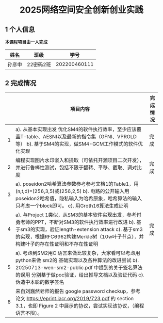# <center>2025网络空间安全创新创业实践<center>

## 1 个人信息



**本课程项目由一人完成**

|  姓名  |   班级    |     学号     |
| :----: | :-------: | :----------: |
| 孙彦申 | 22密码2班 | 202200460111 |



## 2 完成情况

|      | 项目内容                                                     | 完成情况 |
| ---- | ------------------------------------------------------------ | -------- |
| 1    | a). 从基本实现出发 优化SM4的软件执行效率，至少应该覆盖T-table、AESNI以及最新的指令集（GFNI、VPROLD等）                b). 基于SM4的实现，做SM4-GCM工作模式的软件优化实现 | 完成     |
| 2    | 编程实现图片水印嵌入和提取（可依托开源项目二次开发），并进行鲁棒性测试，包括不限于翻转、平移、截取、调对比度 | 完成     |
| 3    | a). poseidon2哈希算法参数参考参考文档1的Table1，用(n,t,d)=(256,3,5)或(256,2,5)                                                                        b). 电路的公开输入用poseidon2哈希值，隐私输入为哈希原象，哈希算法的输入只考虑一个block即可。                                                     c). 用Groth16算法生成证明 |          |
| 4    | a). 与Project 1类似，从SM3的基本软件实现出发，参考付勇老师的PPT，不断对SM3的软件执行效率进行改进               b). 基于sm3的实现，验证length-extension attack                                                                                                                          c). 基于sm3的实现，根据RFC6962构建Merkle树（10w叶子节点），并构建叶子的存在性证明和不存在性证明 | 完成     |
| 5    | a). 考虑到SM2用C 语言来做比较复杂，大家看可以考虑用python来做 sm2的 基础实现以及各种算法的改进尝试                             b). 20250713-wen-sm2-public.pdf 中提到的关于签名算法的误用 分别基于做poc验证，给出推导文档以及验证代码                         c). 伪造中本聪的数字签名 |          |
| 6    | 来自刘巍然老师的报告  google password checkup，参考论文 https://eprint.iacr.org/2019/723.pdf 的 section 3.1，也即 Figure 2 中展示的协议，尝试实现该协议，（编程语言不限）。 |          |

